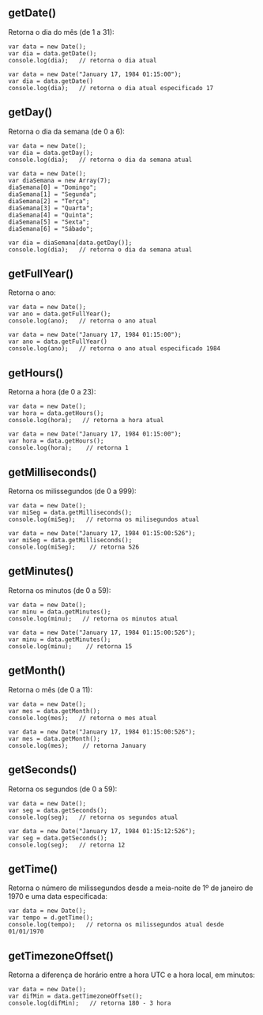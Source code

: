 ## getDate() 
Retorna o dia do mês (de 1 a 31):

    var data = new Date();
    var dia = data.getDate();
    console.log(dia);   // retorna o dia atual
    
    var data = new Date("January 17, 1984 01:15:00");
    var dia = data.getDate()
    console.log(dia);   // retorna o dia atual especificado 17

## getDay()
Retorna o dia da semana (de 0 a 6):

    var data = new Date();
    var dia = data.getDay();
    console.log(dia);   // retorna o dia da semana atual
    
    var data = new Date();
    var diaSemana = new Array(7);
    diaSemana[0] = "Domingo";
    diaSemana[1] = "Segunda";
    diaSemana[2] = "Terça";
    diaSemana[3] = "Quarta";
    diaSemana[4] = "Quinta";
    diaSemana[5] = "Sexta";
    diaSemana[6] = "Sábado";

    var dia = diaSemana[data.getDay()];
    console.log(dia);   // retorna o dia da semana atual

## getFullYear()
Retorna o ano:

    var data = new Date();
    var ano = data.getFullYear();
    console.log(ano);   // retorna o ano atual
    
    var data = new Date("January 17, 1984 01:15:00");
    var ano = data.getFullYear()
    console.log(ano);   // retorna o ano atual especificado 1984

## getHours()
Retorna a hora (de 0 a 23):

    var data = new Date();
    var hora = data.getHours();
    console.log(hora);   // retorna a hora atual
    
    var data = new Date("January 17, 1984 01:15:00");
    var hora = data.getHours();
    console.log(hora);    // retorna 1

## getMilliseconds()
Retorna os milissegundos (de 0 a 999):

    var data = new Date();
    var miSeg = data.getMilliseconds();
    console.log(miSeg);   // retorna os milisegundos atual
    
    var data = new Date("January 17, 1984 01:15:00:526");
    var miSeg = data.getMilliseconds();
    console.log(miSeg);    // retorna 526

## getMinutes()
Retorna os minutos (de 0 a 59):

    var data = new Date();
    var minu = data.getMinutes();
    console.log(minu);   // retorna os minutos atual
    
    var data = new Date("January 17, 1984 01:15:00:526");
    var minu = data.getMinutes();
    console.log(minu);    // retorna 15

## getMonth()
Retorna o mês (de 0 a 11):

    var data = new Date();
    var mes = data.getMonth();
    console.log(mes);   // retorna o mes atual
    
    var data = new Date("January 17, 1984 01:15:00:526");
    var mes = data.getMonth();
    console.log(mes);    // retorna January

## getSeconds()
Retorna os segundos (de 0 a 59):

    var data = new Date();
    var seg = data.getSeconds();
    console.log(seg);   // retorna os segundos atual
    
    var data = new Date("January 17, 1984 01:15:12:526");
    var seg = data.getSeconds();
    console.log(seg);   // retorna 12

## getTime()
Retorna o número de milissegundos desde a meia-noite de 1º de janeiro de 1970 e uma data especificada:

    var data = new Date();
    var tempo = d.getTime();
    console.log(tempo);   // retorna os milissegundos atual desde 01/01/1970

## getTimezoneOffset()
Retorna a diferença de horário entre a hora UTC e a hora local, em minutos:

    var data = new Date();
    var difMin = data.getTimezoneOffset();
    console.log(difMin);   // retorna 180 - 3 hora
